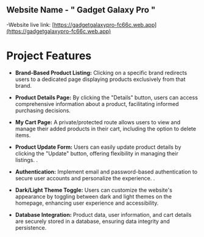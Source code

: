  ##  Website Name - " Gadget Galaxy Pro  "

-Website live link:  [https://gadgetgalaxypro-fc66c.web.app](https://gadgetgalaxypro-fc66c.web.app)





#  Project Features  
- **Brand-Based Product Listing:**
Clicking on a specific brand redirects users to a dedicated page displaying products exclusively from that brand.

- **Product Details Page:**
By clicking the "Details" button, users can access comprehensive information about a product, facilitating informed purchasing decisions.

- **My Cart Page:**
A private/protected route allows users to view and manage their added products in their cart, including the option to delete items.
- **Product Update Form:**
Users can easily update product details by clicking the "Update" button, offering flexibility in managing their listings.
.
- **Authentication:**
Implement email and password-based authentication to secure user accounts and personalize the experience.
.
- **Dark/Light Theme Toggle:**
Users can customize the website's appearance by toggling between dark and light themes on the homepage, enhancing user experience and accessibility.
- **Database Integration:**
 Product data, user information, and cart details are securely stored in a database, ensuring data integrity and persistence.









